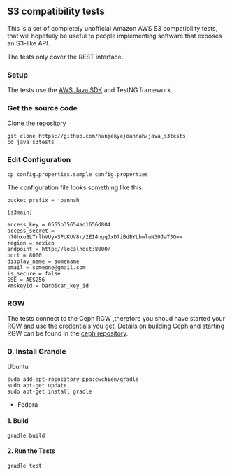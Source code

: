 
 ## S3 compatibility tests

This is a set of completely unofficial Amazon AWS S3 compatibility
tests, that will hopefully be useful to people implementing software
that exposes an S3-like API.

The tests only cover the REST interface.

### Setup

The tests use the [AWS Java SDK]() and  TestNG framework.

### Get the source code

Clone the repository

	git clone https://github.com/nanjekyejoannah/java_s3tests
	cd java_s3tests

### Edit Configuration

	cp config.properties.sample config.properties

The configuration file looks something like this:

	bucket_prefix = joannah
	
	[s3main]
	
	access_key = 0555b35654ad1656d804
	access_secret = h7GhxuBLTrlhVUyxSPUKUV8r/2EI4ngqJxD7iBdBYLhwluN30JaT3Q==
	region = mexico
	endpoint = http://localhost:8000/
	port = 8000
	display_name = somename
	email = someone@gmail.com
	is_secure = false
	SSE = AES256
	kmskeyid = barbican_key_id

### RGW

The tests connect to the Ceph RGW ,therefore you shoud have started your RGW and use the credentials you get. Details on building Ceph and starting RGW can be found in the [ceph repository](https://github.com/ceph/ceph).


### 0. Install Grandle
	
Ubuntu

	sudo add-apt-repository ppa:cwchien/gradle
	sudo apt-get update
	sudo apt-get install gradle

+ Fedora


	
#### 1. Build 

	gradle build

#### 2. Run the Tests

	gradle test

